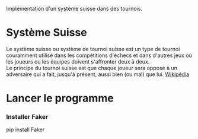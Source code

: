 Implémentation d'un système suisse dans des tournois.

# Système Suisse
Le système suisse ou système de tournoi suisse est un type de tournoi couramment utilisé dans les compétitions d'échecs et dans d'autres jeux où les joueurs ou les équipes doivent s'affronter deux à deux. <br>
Le principe du tournoi suisse est que chaque joueur sera opposé à un adversaire qui a fait, jusqu'à présent, aussi bien (ou mal) que lui. <a href="https://fr.wikipedia.org/wiki/Syst%C3%A8me_suisse">Wikipédia</a>

# Lancer le programme
### Installer Faker
pip install Faker